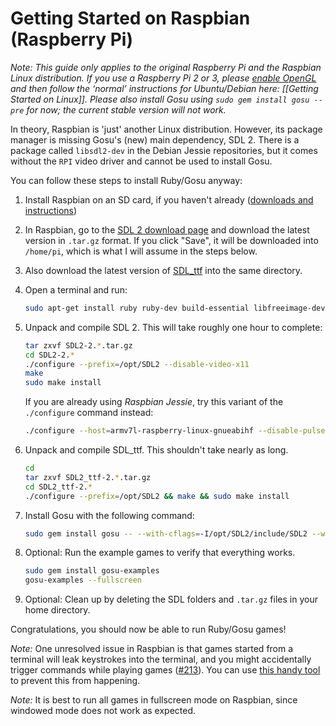 # Getting Started on Raspbian (Raspberry Pi)

_Note: This guide only applies to the original Raspberry Pi and the Raspbian Linux distribution. If you use a Raspberry Pi 2 or 3, please [enable OpenGL](http://www.geeks3d.com/20160209/raspberry-pi-new-version-of-raspbian-jessie-with-opengl-2-1-support/) and then follow the ‘normal’ instructions for Ubuntu/Debian here: [[Getting Started on Linux]]. Please also install Gosu using `sudo gem install gosu --pre` for now; the current stable version will not work._

In theory, Raspbian is 'just' another Linux distribution. However, its package manager is missing Gosu's (new) main dependency, SDL 2. There is a package called `libsdl2-dev` in the Debian Jessie repositories, but it comes without the `RPI` video driver and cannot be used to install Gosu.

You can follow these steps to install Ruby/Gosu anyway:

1. Install Raspbian on an SD card, if you haven't already ([downloads and instructions](http://www.raspberrypi.org/downloads/))

2. In Raspbian, go to the [SDL 2 download page](http://www.libsdl.org/download-2.0.php) and download the latest version in `.tar.gz` format. If you click "Save", it will be downloaded into `/home/pi`, which is what I will assume in the steps below.

3. Also download the latest version of [SDL_ttf](https://www.libsdl.org/projects/SDL_ttf/) into the same directory.

3. Open a terminal and run:
    ```bash
    sudo apt-get install ruby ruby-dev build-essential libfreeimage-dev libopenal-dev libpango1.0-dev libsndfile-dev libudev-dev libasound2-dev
    ```

4. Unpack and compile SDL 2. This will take roughly one hour to complete:

    ```bash
    tar zxvf SDL2-2.*.tar.gz
    cd SDL2-2.*
    ./configure --prefix=/opt/SDL2 --disable-video-x11
    make
    sudo make install
    ```

    If you are already using *Raspbian Jessie*, try this variant of the `./configure` command instead:

    ```bash
    ./configure --host=armv7l-raspberry-linux-gnueabihf --disable-pulseaudio --disable-esd --disable-video-mir --disable-video-wayland --disable-video-x11 --disable-video-opengl
    ```

5. Unpack and compile SDL_ttf. This shouldn't take nearly as long.

    ```bash
    cd
    tar zxvf SDL2_ttf-2.*.tar.gz
    cd SDL2_ttf-2.*
    ./configure --prefix=/opt/SDL2 && make && sudo make install
    ```

6. Install Gosu with the following command:

   ```bash
   sudo gem install gosu -- --with-cflags=-I/opt/SDL2/include/SDL2 --with-cppflags=-I/opt/SDL2/include/SDL2 --with-ldflags=\"/opt/SDL2/lib/libSDL2.a /opt/SDL2/lib/libSDL2_ttf.a\"
   ```

7. Optional: Run the example games to verify that everything works.

   ```bash
   sudo gem install gosu-examples
   gosu-examples --fullscreen
   ```

8. Optional: Clean up by deleting the SDL folders and `.tar.gz` files in your home directory.

Congratulations, you should now be able to run Ruby/Gosu games!

*Note:* One unresolved issue in Raspbian is that games started from a terminal will leak keystrokes into the terminal, and you might accidentally trigger commands while playing games ([#213](https://github.com/gosu/gosu/issues/213)).
You can use [this handy tool](https://github.com/inoremap/shut-term-keys) to prevent this from happening.

*Note:* It is best to run all games in fullscreen mode on Raspbian, since windowed mode does not work as expected.